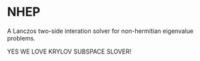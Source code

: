 # NHEP
A Lanczos two-side interation solver for non-hermitian eigenvalue problems.

YES WE LOVE KRYLOV SUBSPACE SLOVER!
